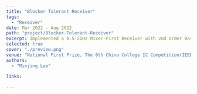```yaml
---
title: "Blocker Tolerant Receiver"
tags: 
  - "Receiver"
date: Mar 2022 - Aug 2022
path: "project/Blocker-Tolerant-Receiver"
excerpt: Implemented a 0.5-2GHz Mixer-First Receiver with 2nd Order Baseband TIA offering better selectivity and higher linearity in 65nm CMOS technology.
selected: true
cover: "./preview.png"
venue: "National First Prize, The 6th China College IC Competition(IEEE Cup)"
authors:
  - "Minjing Lee"
  
links:
  
---
```




<!-- ## Title 1 -->

<!-- ### Preview

[Preview](./preview.png) -->

<!-- ### Website

[Github](https://github.com/joint-online-judge)

## Title 2

## Title 3

## Title 4 -->
